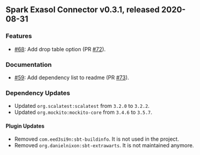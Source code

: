 ## Spark Exasol Connector v0.3.1, released 2020-08-31

### Features

* [#68](https://github.com/exasol/spark-connector/issues/68): Add drop
  table option (PR
  [#72](https://github.com/exasol/spark-connector/pull/72)).

### Documentation

* [#59](https://github.com/exasol/spark-connector/issues/59): Add
  dependency list to readme (PR
  [#73](https://github.com/exasol/spark-connector/pull/73)).

### Dependency Updates

* Updated ``org.scalatest:scalatest`` from `3.2.0` to `3.2.2`.
* Updated ``org.mockito:mockito-core`` from `3.4.6` to `3.5.7`.

#### Plugin Updates

* Removed ``com.eed3si9n:sbt-buildinfo``. It is not used in the project.
* Removed ``org.danielnixon:sbt-extrawarts``. It is not maintained anymore.
